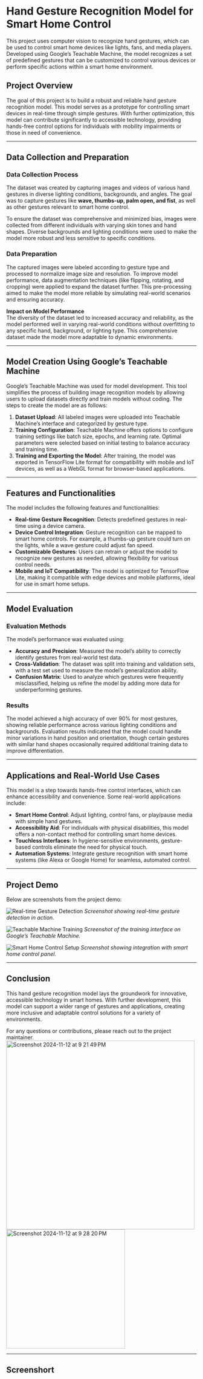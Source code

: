 # Hand Gesture Recognition Model for Smart Home Control

This project uses computer vision to recognize hand gestures, which can be used to control smart home devices like lights, fans, and media players. Developed using Google’s Teachable Machine, the model recognizes a set of predefined gestures that can be customized to control various devices or perform specific actions within a smart home environment.

## Project Overview
The goal of this project is to build a robust and reliable hand gesture recognition model. This model serves as a prototype for controlling smart devices in real-time through simple gestures. With further optimization, this model can contribute significantly to accessible technology, providing hands-free control options for individuals with mobility impairments or those in need of convenience.

---

## Data Collection and Preparation

### Data Collection Process
The dataset was created by capturing images and videos of various hand gestures in diverse lighting conditions, backgrounds, and angles. The goal was to capture gestures like **wave, thumbs-up, palm open, and fist**, as well as other gestures relevant to smart home control.

To ensure the dataset was comprehensive and minimized bias, images were collected from different individuals with varying skin tones and hand shapes. Diverse backgrounds and lighting conditions were used to make the model more robust and less sensitive to specific conditions.

### Data Preparation
The captured images were labeled according to gesture type and processed to normalize image size and resolution. To improve model performance, data augmentation techniques (like flipping, rotating, and cropping) were applied to expand the dataset further. This pre-processing aimed to make the model more reliable by simulating real-world scenarios and ensuring accuracy.

**Impact on Model Performance**  
The diversity of the dataset led to increased accuracy and reliability, as the model performed well in varying real-world conditions without overfitting to any specific hand, background, or lighting type. This comprehensive dataset made the model more adaptable to dynamic environments.

---

## Model Creation Using Google’s Teachable Machine

Google’s Teachable Machine was used for model development. This tool simplifies the process of building image recognition models by allowing users to upload datasets directly and train models without coding. The steps to create the model are as follows:

1. **Dataset Upload**: All labeled images were uploaded into Teachable Machine’s interface and categorized by gesture type.
2. **Training Configuration**: Teachable Machine offers options to configure training settings like batch size, epochs, and learning rate. Optimal parameters were selected based on initial testing to balance accuracy and training time.
3. **Training and Exporting the Model**: After training, the model was exported in TensorFlow Lite format for compatibility with mobile and IoT devices, as well as a WebGL format for browser-based applications.

---

## Features and Functionalities

The model includes the following features and functionalities:

- **Real-time Gesture Recognition**: Detects predefined gestures in real-time using a device camera.
- **Device Control Integration**: Gesture recognition can be mapped to smart home controls. For example, a thumbs-up gesture could turn on the lights, while a wave gesture could adjust fan speed.
- **Customizable Gestures**: Users can retrain or adjust the model to recognize new gestures as needed, allowing flexibility for various control needs.
- **Mobile and IoT Compatibility**: The model is optimized for TensorFlow Lite, making it compatible with edge devices and mobile platforms, ideal for use in smart home setups.

---

## Model Evaluation

### Evaluation Methods
The model’s performance was evaluated using:

- **Accuracy and Precision**: Measured the model’s ability to correctly identify gestures from real-world test data.
- **Cross-Validation**: The dataset was split into training and validation sets, with a test set used to measure the model’s generalization ability.
- **Confusion Matrix**: Used to analyze which gestures were frequently misclassified, helping us refine the model by adding more data for underperforming gestures.

### Results
The model achieved a high accuracy of over 90% for most gestures, showing reliable performance across various lighting conditions and backgrounds. Evaluation results indicated that the model could handle minor variations in hand position and orientation, though certain gestures with similar hand shapes occasionally required additional training data to improve differentiation.

---

## Applications and Real-World Use Cases

This model is a step towards hands-free control interfaces, which can enhance accessibility and convenience. Some real-world applications include:

- **Smart Home Control**: Adjust lighting, control fans, or play/pause media with simple hand gestures.
- **Accessibility Aid**: For individuals with physical disabilities, this model offers a non-contact method for controlling smart home devices.
- **Touchless Interfaces**: In hygiene-sensitive environments, gesture-based controls eliminate the need for physical touch.
- **Automation Systems**: Integrate gesture recognition with smart home systems (like Alexa or Google Home) for seamless, automated control.

---

## Project Demo

Below are screenshots from the project demo:

![Real-time Gesture Detection](./screenshots/gesture_detection.png)
*Screenshot showing real-time gesture detection in action.*

![Teachable Machine Training](./screenshots/teachable_machine_training.png)
*Screenshot of the training interface on Google’s Teachable Machine.*

![Smart Home Control Setup](./screenshots/smart_home_control.png)
*Screenshot showing integration with smart home control panel.*

---

## Conclusion

This hand gesture recognition model lays the groundwork for innovative, accessible technology in smart homes. With further development, this model can support a wider range of gestures and applications, creating more inclusive and adaptable control solutions for a variety of environments.

For any questions or contributions, please reach out to the project maintainer.
<img width="498" alt="Screenshot 2024-11-12 at 9 21 49 PM" src="https://github.com/user-attachments/assets/06010923-e729-4950-ba75-fdd85e375579">
<img width="314" alt="Screenshot 2024-11-12 at 9 28 20 PM" src="https://github.com/user-attachments/assets/176f3917-f837-44c1-8417-c083ebb764ee">


---

## Screenshort

